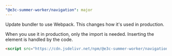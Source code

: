 ```yaml
---
"@e3c-summer-worker/navigation": major
---
```


Update bundler to use Webpack. This changes how it's used in production.

When you use it in production, only the import is needed. Inserting the element is handled by the code.

```html
<script src="https://cdn.jsdelivr.net/npm/@e3c-summer-worker/navigation@2/build/navigation.js"></script>
```
